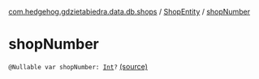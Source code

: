 [com.hedgehog.gdzietabiedra.data.db.shops](../index.md) / [ShopEntity](index.md) / [shopNumber](./shop-number.md)

# shopNumber

`@Nullable var shopNumber: `[`Int`](https://kotlinlang.org/api/latest/jvm/stdlib/kotlin/-int/index.html)`?` [(source)](https://github.com/asvid/GdzieTaBiedra/tree/master/app/src/main/java/com/hedgehog/gdzietabiedra/data/repository/shops/ShopEntity.kt#L16)